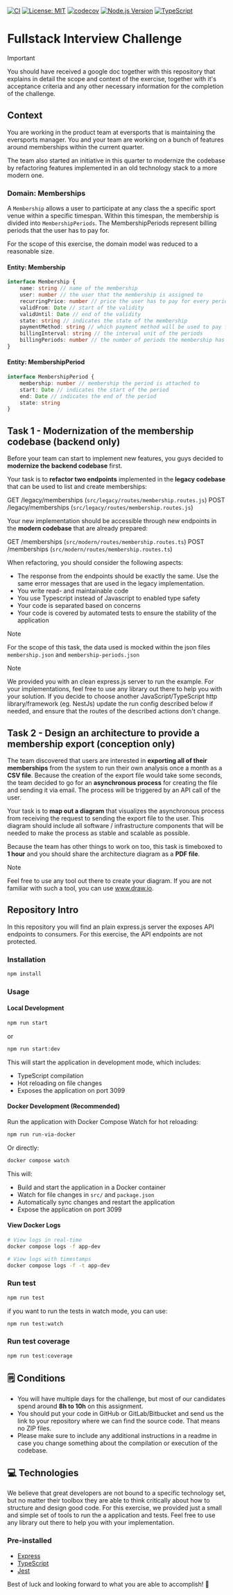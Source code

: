 [![CI](https://github.com/pshaddel/fullstack-interview/actions/workflows/ci.yml/badge.svg?branch=main)](https://github.com/pshaddel/fullstack-interview/actions/workflows/ci.yml)
[![License: MIT](https://img.shields.io/badge/License-MIT-yellow.svg)](https://opensource.org/licenses/MIT)
[![codecov](https://codecov.io/github/pshaddel/fullstack-interview/graph/badge.svg?token=5DNFYP8N97)](https://codecov.io/github/pshaddel/fullstack-interview)
[![Node.js Version](https://img.shields.io/badge/node-%3E%3D22-brightgreen.svg)](https://nodejs.org/)
[![TypeScript](https://img.shields.io/badge/TypeScript-Ready-blue.svg)](https://www.typescriptlang.org/)

# Fullstack Interview Challenge

> [!IMPORTANT]
> You should have received a google doc together with this repository that explains in detail the scope and context of the exercise, together with it's acceptance criteria and any other necessary information for the completion of the challenge.

## Context

You are working in the product team at eversports that is maintaining the eversports manager. You and your team are working on a bunch of features around memberships within the current quarter.

The team also started an initiative in this quarter to modernize the codebase by refactoring features implemented in an old technology stack to a more modern one.

### Domain: Memberships

A `Membership` allows a user to participate at any class the a specific sport venue within a specific timespan. Within this timespan, the membership is divided into `MembershipPeriods`. The MembershipPeriods represent billing periods that the user has to pay for.

For the scope of this exercise, the domain model was reduced to a reasonable size.

#### Entity: Membership
```ts
interface Membership {
    name: string // name of the membership
    user: number // the user that the membership is assigned to
    recurringPrice: number // price the user has to pay for every period
    validFrom: Date // start of the validity
    validUntil: Date // end of the validity
    state: string // indicates the state of the membership
    paymentMethod: string // which payment method will be used to pay for the periods
    billingInterval: string // the interval unit of the periods
    billingPeriods: number // the number of periods the membership has
}
```

#### Entity: MembershipPeriod
```ts
interface MembershipPeriod {
    membership: number // membership the period is attached to
    start: Date // indicates the start of the period
    end: Date // indicates the end of the period
    state: string
}
```


## Task 1 - Modernization of the membership codebase (backend only)

Before your team can start to implement new features, you guys decided to **modernize the backend codebase** first.

Your task is to **refactor two endpoints** implemented in the **legacy codebase** that can be used to list and create memberships:

GET /legacy/memberships (`src/legacy/routes/membership.routes.js`)
POST /legacy/memberships (`src/legacy/routes/membership.routes.js`)

Your new implementation should be accessible through new endpoints in the **modern codebase** that are already prepared:

GET /memberships (`src/modern/routes/membership.routes.ts`)
POST /memberships (`src/modern/routes/membership.routes.ts`)

When refactoring, you should consider the following aspects:

- The response from the endpoints should be exactly the same. Use the same error messages that are used in the legacy implementation.
- You write read- and maintainable code
- You use Typescript instead of Javascript to enabled type safety
- Your code is separated based on concerns
- Your code is covered by automated tests to ensure the stability of the application

> [!NOTE]
> For the scope of this task, the data used is mocked within the json files `membership.json` and `membership-periods.json`

> [!NOTE]
> We provided you with an clean express.js server to run the example. For your implementations, feel free to use any library out there to help you with your solution. If you decide to choose another JavaScript/TypeScript http library/framework (eg. NestJs) update the run config described below if needed, and ensure that the routes of the described actions don't change.


## Task 2 - Design an architecture to provide a membership export (conception only)

The team discovered that users are interested in **exporting all of their memberships** from the system to run their own analysis once a month as a **CSV file**. Because the creation of the export file would take some seconds, the team decided to go for an **asynchronous process** for creating the file and sending it via email. The process will be triggered by an API call of the user.

Your task is to **map out a diagram** that visualizes the asynchronous process from receiving the request to sending the export file to the user. This diagram should include all software / infrastructure components that will be needed to make the process as stable and scalable as possible.

Because the team has other things to work on too, this task is timeboxed to **1 hour** and you should share the architecture diagram as a **PDF file**.

> [!NOTE]
> Feel free to use any tool out there to create your diagram. If you are not familiar with such a tool, you can use www.draw.io.

## Repository Intro
In this repository you will find an plain express.js server the exposes API endpoints to consumers. For this exercise, the API endpoints are not protected.

### Installation

```sh
npm install
```

### Usage

#### Local Development

```sh
npm run start
```

or

```sh
npm run start:dev
```
This will start the application in development mode, which includes:
- TypeScript compilation
- Hot reloading on file changes
- Exposes the application on port 3099

#### Docker Development (Recommended)

Run the application with Docker Compose Watch for hot reloading:

```sh
npm run run-via-docker
```

Or directly:

```sh
docker compose watch
```

This will:

- Build and start the application in a Docker container
- Watch for file changes in `src/` and `package.json`
- Automatically sync changes and restart the application
- Expose the application on port 3099

#### View Docker Logs

```sh
# View logs in real-time
docker compose logs -f app-dev

# View logs with timestamps
docker compose logs -f -t app-dev
```

### Run test

```sh
npm run test
```

if you want to run the tests in watch mode, you can use:

```sh
npm run test:watch
```

### Run test coverage

```sh
npm run test:coverage
```



## 🗒️ Conditions

- You will have multiple days for the challenge, but most of our candidates spend around **8h to 10h** on this assignment.
- You should put your code in GitHub or GitLab/Bitbucket and send us the link to your repository where we can find the source code. That means no ZIP files.
- Please make sure to include any additional instructions in a readme in case you change something about the compilation or execution of the codebase.

## 💻 Technologies

We believe that great developers are not bound to a specific technology set, but no matter their toolbox they are able to think critically about how to structure and design good code. For this exercise, we provided just a small and simple set of tools to run the a application and tests. Feel free to use any library out there to help you with your implementation.

### Pre-installed

- [Express](https://expressjs.com/)
- [TypeScript](https://www.typescriptlang.org/)
- [Jest](https://jestjs.io/)

Best of luck and looking forward to what you are able to accomplish! 🙂